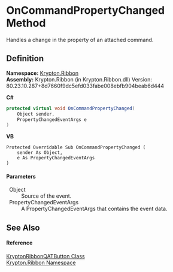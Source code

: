 # OnCommandPropertyChanged Method


Handles a change in the property of an attached command.



## Definition
**Namespace:** <a href="1e9bc734-cff9-e9b8-f013-94cdac669794.md">Krypton.Ribbon</a>  
**Assembly:** Krypton.Ribbon (in Krypton.Ribbon.dll) Version: 80.23.10.287+8d7660f9dc5efd033fabe008ebfb904beab6d444

**C#**
``` C#
protected virtual void OnCommandPropertyChanged(
	Object sender,
	PropertyChangedEventArgs e
)
```
**VB**
``` VB
Protected Overridable Sub OnCommandPropertyChanged ( 
	sender As Object,
	e As PropertyChangedEventArgs
)
```



#### Parameters
<dl><dt>  Object</dt><dd>Source of the event.</dd><dt>  PropertyChangedEventArgs</dt><dd>A PropertyChangedEventArgs that contains the event data.</dd></dl>

## See Also


#### Reference
<a href="46639fb1-b6a2-c27c-c5de-d80f81cf787d.md">KryptonRibbonQATButton Class</a>  
<a href="1e9bc734-cff9-e9b8-f013-94cdac669794.md">Krypton.Ribbon Namespace</a>  
